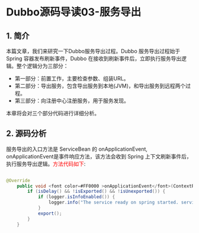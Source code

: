 
# Dubbo源码导读03-服务导出

## 1. 简介

本篇文章，我们来研究一下Dubbo服务导出过程。Dubbo 服务导出过程始于 Spring 容器发布刷新事件，Dubbo 在接收到刷新事件后，立即执行服务导出逻辑。整个逻辑分为三部分：

- 第一部分：前置工作，主要检查参数、组装URL。
- 第二部分：导出服务，包含导出服务到本地(JVM)，和导出服务到远程两个过程。
- 第三部分：向注册中心注册服务，用于服务发现。

本章将会对三个部分代码进行详细分析。

## 2. 源码分析

服务导出的入口方法是 ServiceBean 的 onApplicationEvent, onApplicationEvent是事件响应方法，该方法会收到 Spring 上下文刷新事件后，执行服务导出逻辑。<font color=#FF0000 >方法代码如下</font>:

```java
	
@Override 
	public void <font color=#FF0000 >onApplicationEvent</font>(ContextRefreshedEvent event) {
	    if (isDelay() && !isExported() && !isUnexported()) {
	        if (logger.isInfoEnabled()) {
	            logger.info("The service ready on spring started. service: " + getInterface());
	        }
	        export();
	    }
	}
	
```